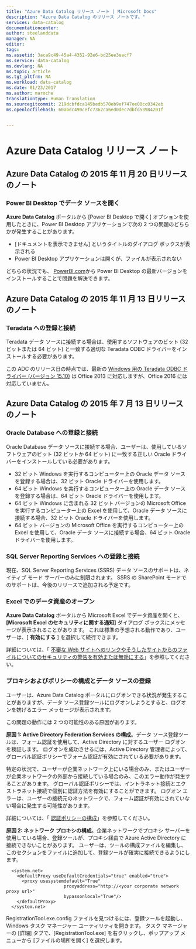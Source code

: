 ```yaml
---
title: "Azure Data Catalog リリース ノート | Microsoft Docs"
description: "Azure Data Catalog のリリース ノートです。"
services: data-catalog
documentationcenter: 
author: steelanddata
manager: NA
editor: 
tags: 
ms.assetid: 3aca9c49-45a4-4352-92e6-bd25ee3eacf7
ms.service: data-catalog
ms.devlang: NA
ms.topic: article
ms.tgt_pltfrm: NA
ms.workload: data-catalog
ms.date: 01/23/2017
ms.author: maroche
translationtype: Human Translation
ms.sourcegitcommit: 219dcbfdca145bedb570eb9ef747ee00cc0342eb
ms.openlocfilehash: 60abdc490cefc7362ca6ed0dec7dbfd53984201f


---
```

# <a name="azure-data-catalog-release-notes"></a>Azure Data Catalog リリース ノート
## <a name="notes-for-the-november-20-2015-release-of-azure-data-catalog"></a>Azure Data Catalog の 2015 年 11 月 20 日リリースのノート
### <a name="opening-data-sources-in-power-bi-desktop"></a>Power BI Desktop でデータ ソースを開く
**Azure Data Catalog** ポータルから [Power BI Desktop で開く] オプションを使用したときに、Power BI Desktop アプリケーションで次の 2 つの問題のどちらかが発生することがあります。

* [ドキュメントを表示できません] というタイトルのダイアログ ボックスが表示される
* Power BI Desktop アプリケーションは開くが、ファイルが表示されない

どちらの状況でも、 [PowerBI.com](https://powerbi.com)から Power BI Desktop の最新バージョンをインストールすることで問題を解決できます。

## <a name="notes-for-the-november-13-2015-release-of-azure-data-catalog"></a>Azure Data Catalog の 2015 年 11 月 13 日リリースのノート
### <a name="registering-and-connecting-to-teradata"></a>Teradata への登録と接続
Teradata データ ソースに接続する場合は、使用するソフトウェアのビット (32 ビットまたは 64 ビット) と一致する適切な Teradata ODBC ドライバーをインストールする必要があります。

この ADC のリリース日の時点では、最新の [Windows 用の Teradata ODBC ドライバー (バージョン 15.10)](http://downloads.teradata.com/download/connectivity/odbc-driver/windows) は Office 2013 に対応しますが、Office 2016 には対応していません。

## <a name="notes-for-the-july-13-2015-release-of-azure-data-catalog"></a>Azure Data Catalog の 2015 年 7 月 13 日リリースのノート
### <a name="registering-and-connecting-to-oracle-database"></a>Oracle Database への登録と接続
Oracle Database データ ソースに接続する場合、ユーザーは、使用しているソフトウェアのビット (32 ビットか 64 ビット) に一致する正しい Oracle ドライバーをインストールしている必要があります。

* 32 ビット Windows を実行するコンピューター上の Oracle データ ソースを登録する場合は、32 ビット Oracle ドライバーを使用します。
* 64 ビット Windows を実行するコンピューター上の Oracle データ ソースを登録する場合は、64 ビット Oracle ドライバーを使用します。
* 64 ビット Windows に含まれる 32 ビット バージョンの Microsoft Office を実行するコンピューター上の Excel を使用して、Oracle データ ソースに接続する場合、32 ビット Oracle ドライバーを使用します。
* 64 ビット バージョンの Microsoft Office を実行するコンピューター上の Excel を使用して、Oracle データ ソースに接続する場合、64 ビット Oracle ドライバーを使用します。

### <a name="registering-and-connecting-to-sql-server-reporting-services"></a>SQL Server Reporting Services への登録と接続
現在、SQL Server Reporting Services (SSRS) データ ソースのサポートは、ネイティブ モード サーバーのみに制限されます。 SSRS の SharePoint モードでのサポートは、今後のリリースで追加される予定です。

### <a name="opening-data-assets-in-excel"></a>Excel でのデータ資産のオープン
**Azure Data Catalog** ポータルから Microsoft Excel でデータ資産を開くと、**[Microsoft Excel のセキュリティに関する通知]** ダイアログ ボックスにメッセージが表示されることがあります。 これは標準の予想される動作であり、ユーザーは、[ **有効にする** ] を選択して続行できます。

詳細については、「 [不審な Web サイトへのリンクやそうしたサイトからのファイルについてのセキュリティの警告を有効または無効にする](https://support.office.com/article/Enable-or-disable-security-alerts-about-links-and-files-from-suspicious-websites-A1AC6AE9-5C4A-4EB3-B3F8-143336039BBE)」を参照してください。

### <a name="proxy-and-policy-configuration-and-data-source-registration"></a>プロキシおよびポリシーの構成とデータ ソースの登録
ユーザーは、Azure Data Catalog ポータルにログオンできる状況が発生することがありますが、データ ソース登録ツールにログオンしようとすると、ログオンを妨げるエラー メッセージが表示されます。

この問題の動作には 2 つの可能性のある原因があります。

**原因 1: Active Directory Federation Services の構成**。データ ソース登録ツールは、フォーム認証を使用して、Active Directory に対するユーザー ログオンを検証します。 ログオンを成功させるには、Active Directory 管理者によって、グローバル認証ポリシーでフォーム認証が有効にされている必要があります。

特定の状況で、ユーザーが企業ネットワーク上にいる場合のみ、またはユーザーが企業ネットワークの外部から接続している場合のみ、このエラー動作が発生することがあります。 グローバル認証ポリシーでは、イントラネット接続とエクストラネット接続で個別に認証方法を有効にすることができます。 ログオン エラーは、ユーザーの接続元のネットワークで、フォーム認証が有効にされていない場合に発生する可能性があります。

詳細については、「 [認証ポリシーの構成](https://technet.microsoft.com/library/dn486781.aspx)」を参照してください。

**原因 2: ネットワーク プロキシの構成**。企業ネットワークでプロキシ サーバーを使用している場合、登録ツールが、プロキシ経由で Azure Active Directory に接続できないことがあります。 ユーザーは、ツールの構成ファイルを編集し、このセクションをファイルに追加して、登録ツールが確実に接続できるようにします。

      <system.net>
        <defaultProxy useDefaultCredentials="true" enabled="true">
          <proxy usesystemdefault="True"
                          proxyaddress="http://<your corporate network proxy url>"
                          bypassonlocal="True"/>
        </defaultProxy>
      </system.net>


RegistrationTool.exe.config ファイルを見つけるには、登録ツールを起動し、Windows タスク マネージャー ユーティリティを開きます。 タスク マネージャーの [詳細] タブで、[RegistrationTool.exe] を右クリックし、ポップアップ メニューから [ファイルの場所を開く] を選択します。



<!--HONumber=Nov16_HO3-->



